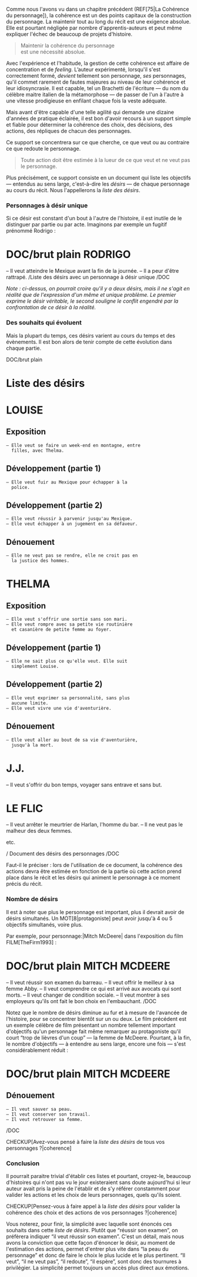 <!-- Page: #600 Construire la cohérence du personnage -->

Comme nous l'avons vu dans un chapitre précédent (REF[75|La Cohérence du personnage]), la cohérence est un des points capitaux de la construction du personnage. La maintenir tout au long du récit est une exigence absolue. Elle est pourtant négligée par nombre d'apprentis-auteurs et peut même expliquer l'échec de beaucoup de projets d'histoire.

> Maintenir la cohérence du personnage<br> est une nécessité absolue.

Avec l'expérience et l'habitude, la gestion de cette cohérence est affaire de concentration et de *feeling*. L’auteur expérimenté, lorsqu'il s'est correctement formé, *devient* tellement son personnage, *ses* personnages, qu'il commet rarement de fautes majeures au niveau de leur cohérence et leur idiosyncrasie. Il est capable, tel un Brachetti de l'écriture — du nom du célèbre maitre italien de la métamorphose — de passer de l'un à l'autre à une vitesse prodigieuse en enfilant chaque fois la veste adéquate.

Mais avant d'être capable d'une telle agilité qui demande une dizaine d'années de pratique éclairée, il est bon d'avoir recours à un support simple et fiable pour déterminer la cohérence des choix, des décisions, des actions, des répliques de chacun des personnages.

Ce support se concentrera sur ce que cherche, ce que veut ou au contraire ce que redoute le personnage.

> Toute action doit être estimée à la lueur de ce que veut et ne veut pas le personnage.

Plus précisément, ce support consiste en un document qui liste les objectifs — entendus au sens large, c'est-à-dire les *désirs* — de chaque personnage au cours du récit. Nous l'appellerons la *liste des désirs*.

### Personnages à désir unique

Si ce désir est constant d'un bout à l'autre de l'histoire, il est inutile de le distinguer par partie ou par acte. Imaginons par exemple un fugitif prénommé Rodrigo :

DOC/brut plain
RODRIGO
========
  – Il veut atteindre le Mexique avant la fin de la 
    journée.
  – Il a peur d'être rattrapé.
/Liste des désirs avec un personnage à désir unique
/DOC

*Note : ci-dessus, on pourrait croire qu'il y a <em>deux désirs</em>, mais il ne s'agit en réalité que de l'expression d'un même et unique problème. Le premier exprime le désir véritable, le second souligne le conflit engendré par la confrontation de ce désir à la réalité.*

### Des souhaits qui évoluent

Mais la plupart du temps, ces désirs varient au cours du temps et des évènements. Il est bon alors de tenir compte de cette évolution dans chaque partie.

DOC/brut plain
# Liste des désirs

LOUISE
======

  Exposition
  ----------
    – Elle veut se faire un week-end en montagne, entre
      filles, avec Thelma.

  Développement (partie 1)
  ------------------------
    – Elle veut fuir au Mexique pour échapper à la
      police.

  Développement (partie 2)
  ------------------------
    – Elle veut réussir à parvenir jusqu'au Mexique.
    – Elle veut échapper à un jugement en sa défaveur.

  Dénouement
  ----------
    – Elle ne veut pas se rendre, elle ne croit pas en
      la justice des hommes.
    
THELMA
======

  Exposition
  ----------
    – Elle veut s'offrir une sortie sans son mari.
    – Elle veut rompre avec sa petite vie routinière 
      et casanière de petite femme au foyer.
      
  Développement (partie 1)
  ------------------------
    – Elle ne sait plus ce qu'elle veut. Elle suit
      simplement Louise.
      
  Développement (partie 2)
  ------------------------
    – Elle veut exprimer sa personnalité, sans plus 
      aucune limite.
    – Elle veut vivre une vie d'aventurière.

  Dénouement
  ----------
    – Elle veut aller au bout de sa vie d'aventurière,
      jusqu'à la mort.


J.J.
====
  – Il veut s'offrir du bon temps, voyager sans entrave
    et sans but.


LE FLIC
=======
  – Il veut arrêter le meurtrier de Harlan, l'homme
    du bar.
  – Il ne veut pas le malheur des deux femmes.

etc.
  
/ Document des désirs des personnages
/DOC

Faut-il le préciser : lors de l'utilisation de ce document, la cohérence des actions devra être estimée en fonction de la partie où cette action prend place dans le récit et les désirs qui animent le personnage à ce moment précis du récit.

### Nombre de désirs

Il est à noter que plus le personnage est important, plus il devrait avoir de désirs simultanés. Un MOT[8|protagoniste] peut avoir jusqu'à 4 ou 5 objectifs simultanés, voire plus. 

Par exemple, pour personnage:|Mitch McDeere| dans l'exposition du film FILM[TheFirm1993] :

DOC/brut plain
MITCH MCDEERE
=============
  – Il veut réussir son examen du barreau.
  – Il veut offrir le meilleur à sa femme
    Abby.
  – Il veut comprendre ce qui est arrivé aux
    avocats qui sont morts.
  – Il veut changer de condition sociale.
  – Il veut montrer à ses employeurs qu'ils
    ont fait le bon choix en l'embauchant.
/DOC

Notez que le nombre de désirs diminue au fur et à mesure de l'avancée de l'histoire, pour se concentrer bientôt sur un ou deux. Le film précédent est un exemple célèbre de film présentant un nombre tellement important d'objectifs qu'un personnage fait même remarquer au protagoniste qu'il court “trop de lièvres d'un coup” — la femme de McDeere. Pourtant, à la fin, le nombre d'objectifs — à entendre au sens large, encore une fois — s'est considérablement réduit :

DOC/brut plain
MITCH MCDEERE
=============

  Dénouement
  ----------
    – Il veut sauver sa peau.
    – Il veut conserver son travail.
    – Il veut retrouver sa femme.
/DOC

CHECKUP[Avez-vous pensé à faire la *liste des désirs* de tous vos personnages ?|coherence]

### Conclusion

Il pourrait paraitre trivial d'établir ces listes et pourtant, croyez-le, beaucoup d'histoires qui n'ont pas vu le jour existeraient sans doute aujourd'hui si leur auteur avait pris la peine de l'établir et de s'y référer constamment pour valider les actions et les choix de leurs personnages, quels qu'ils soient.

CHECKUP[Pensez-vous à faire appel à la *liste des désirs* pour valider la cohérence des choix et des actions de vos personnages ?|coherence]

Vous noterez, pour finir, la simplicité avec laquelle sont énoncés ces souhaits dans cette *liste de désirs*. Plutôt que “réussir son examen”, on préfèrera indiquer “il veut réussir son examen”. C'est un détail, mais nous avons la conviction que cette façon d'énoncer le désir, au moment de l'estimation des actions, permet d'entrer plus vite dans “la peau du personnage” et donc de faire le choix le plus lucide et le plus pertinent. “Il veut”, “il ne veut pas”, “il redoute”, “il espère”, sont donc des tournures à privilégier. La simplicité permet toujours un accès plus direct aux émotions.
